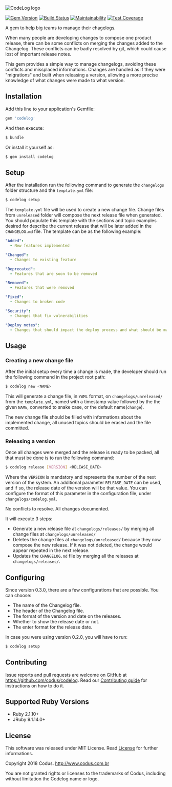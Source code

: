 ![CodeLog logo](https://raw.githubusercontent.com/codus/codelog/master/codelog.png)

[![Gem Version](https://badge.fury.io/rb/codelog.svg)](https://badge.fury.io/rb/codelog)
[![Build Status](https://travis-ci.org/codus/codelog.svg?branch=master)](https://travis-ci.org/codus/codelog)
[![Maintainability](https://api.codeclimate.com/v1/badges/6f5885536c6b5c82f304/maintainability)](https://codeclimate.com/github/codus/codelog/maintainability)
[![Test Coverage](https://api.codeclimate.com/v1/badges/6f5885536c6b5c82f304/test_coverage)](https://codeclimate.com/github/codus/codelog/test_coverage)

A gem to help big teams to manage their chagelogs.

When many people are developing changes to compose one product release, there can be some conflicts on merging the changes added to the Changelog. These conflicts can be badly resolved by git, which could cause lost of important release notes.

This gem provides a simple way to manage changelogs, avoiding these conflicts and missplaced informations. Changes are handled as if they were "migrations" and built when releasing a version, allowing a more precise knowledge of what changes were made to what version.

## Installation

Add this line to your application's Gemfile:

```ruby
gem 'codelog'
```

And then execute:

``` bash
$ bundle
```

Or install it yourself as:

``` bash
$ gem install codelog
```

## Setup

After the installation run the following command to generate the `changelogs` folder structure and the `template.yml` file:

``` bash
$ codelog setup
```

The `template.yml` file will be used to create a new change file. Change files from `unreleased` folder will compose the next release file when generated.
You should populate this template with the sections and topic examples desired for describe the current release that will be later added in the `CHANGELOG.md` file.
The template can be as the following example:

```yaml
"Added":
  - New features implemented

"Changed":
  - Changes to existing feature

"Deprecated":
  - Features that are soon to be removed

"Removed":
  - Features that were removed

"Fixed":
  - Changes to broken code

"Security":
  - Changes that fix vulnerabilities

"Deploy notes":
  - Changes that should impact the deploy process and what should be made before it
```

## Usage

### Creating a new change file

After the initial setup every time a change is made, the developer should run the following command in the project root path:

``` bash
$ codelog new <NAME>
```

This will generate a change file, in `YAML` format, on `changelogs/unreleased/` from the `template.yml`, named with a timestamp value followed by the the given `NAME`, converted to snake case, or the default name(`change`).

The new change file should be filled with informations about the implemented change, all unused topics should be erased and the file committed.

### Releasing a version

Once all changes were merged and the release is ready to be packed, all that must be done is to run the following command:

``` bash
$ codelog release [VERSION] <RELEASE_DATE>
```
Where the `VERSION` is mandatory and represents the number of the next version of the system. An additional parameter `RELEASE_DATE` can be used, and if so, the release date of the version will be that value. You can configure the format of this parameter in the configuration file, under `changelogs/codelog.yml`.

No conflicts to resolve. All changes documented.

It will execute 3 steps:

- Generate a new release file at `changelogs/releases/` by merging all change files at `changelogs/unreleased/`
- Deletes the change files at `changelogs/unreleased/` because they now compose the new release. If it was not deleted, the change would appear repeated in the next release.
- Updates the `CHANGELOG.md` file by merging all the releases at `changelogs/releases/`.

## Configuring

Since version 0.3.0, there are a few configurations that are possible. You can choose:
- The name of the Changelog file.
- The header of the Changelog file.
- The format of the version and date on the releases.
- Whether to show the release date or not.
- The enter format for the release date.

In case you were using version 0.2.0, you will have to run:

```bash
$ codelog setup
```

## Contributing

Issue reports and pull requests are welcome on GitHub at https://github.com/codus/codelog. Read our [Contributing guide] for instructions on how to do it.

## Supported Ruby Versions

- Ruby 2.1.10+
- JRuby 9.1.14.0+

## License

This software was released under MIT License. Read [License] for further informations.

Copyright 2018 Codus. http://www.codus.com.br

You are not granted rights or licenses to the trademarks of Codus, including without limitation the Codelog name or logo.

[Contributing guide]: https://github.com/codus/codelog/blob/master/CONTRIBUTING.md
[License]: https://github.com/codus/codelog/blob/master/LICENSE
